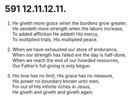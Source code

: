 # 591 12.11.12.11.

1.  He giveth more grace when the burdens grow greater,\
He sendeth more strength when the labors increase,\
To added affliction He addeth His mercy,\
To multiplied trials, His multiplied peace.

2.  When we have exhausted our store of endurance,\
When our strength has failed ere the day is half-done,\
When we reach the end of our hoarded resources,\
Our Father’s full giving is only begun.

3.  His love has no limit, His grace has no measure,\
His power no boundary known unto men,\
For out of His infinite riches in Jesus,\
He giveth and giveth and giveth again.

